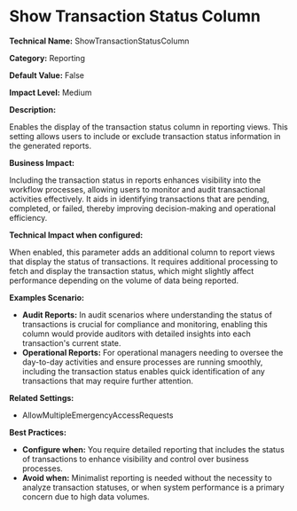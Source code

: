 # Show Transaction Status Column

**Technical Name:** ShowTransactionStatusColumn

**Category:** Reporting

**Default Value:** False

**Impact Level:** Medium

**Description:** 

Enables the display of the transaction status column in reporting views. This setting allows users to include or exclude transaction status information in the generated reports. 

**Business Impact:**

Including the transaction status in reports enhances visibility into the workflow processes, allowing users to monitor and audit transactional activities effectively. It aids in identifying transactions that are pending, completed, or failed, thereby improving decision-making and operational efficiency.

**Technical Impact when configured:**

When enabled, this parameter adds an additional column to report views that display the status of transactions. It requires additional processing to fetch and display the transaction status, which might slightly affect performance depending on the volume of data being reported.

**Examples Scenario:**

- **Audit Reports:** In audit scenarios where understanding the status of transactions is crucial for compliance and monitoring, enabling this column would provide auditors with detailed insights into each transaction's current state.
- **Operational Reports:** For operational managers needing to oversee the day-to-day activities and ensure processes are running smoothly, including the transaction status enables quick identification of any transactions that may require further attention.

**Related Settings:** 

- AllowMultipleEmergencyAccessRequests

**Best Practices:** 

- **Configure when:** You require detailed reporting that includes the status of transactions to enhance visibility and control over business processes.
- **Avoid when:** Minimalist reporting is needed without the necessity to analyze transaction statuses, or when system performance is a primary concern due to high data volumes.